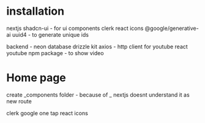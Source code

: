 # installation
nextjs
shadcn-ui - for ui components
clerk
react icons
@google/generative-ai
uuid4 - to generate unique ids

backend - 
neon database
drizzle kit
axios - http client for youtube
react youtube npm package - to show video

# Home page
create _components folder - because of _ nextjs doesnt understand it as new route

clerk google one tap
react icons